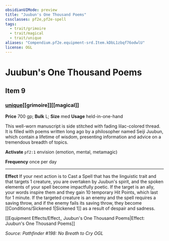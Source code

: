 ```yaml
---
obsidianUIMode: preview
title: "Juubun's One Thousand Poems"
cssclasses: pf2e,pf2e-spell
tags:
  - trait/grimoire
  - trait/magical
  - trait/unique
aliases: "Compendium.pf2e.equipment-srd.Item.kDbL1zbqf76odwlU"
license: OGL
---
```

# Juubun's One Thousand Poems
## Item 9
### [unique](unique "Unique Rarity Trait")[[grimoire]][[magical]]


**Price** 700 gp; 
**Bulk** L; **Size** med
**Usage** held-in-one-hand

This well-worn manuscript is side stitched with fading lilac-colored thread. It is filled with poems written long ago by a philosopher named Seiji Juubun, which contain a lifetime of wisdom, presenting information and advice on a tremendous breadth of topics.

**Activate** `pf2:1` envision (emotion, mental, metamagic)

**Frequency** once per day

* * *

**Effect** If your next action is to Cast a Spell that has the linguistic trait and that targets 1 creature, you are overtaken by Juubun's spirit, and the spoken elements of your spell become impactfully poetic. If the target is an ally, your words inspire them and they gain 10 temporary Hit Points, which last for 1 minute. If the targeted creature is an enemy and the spell requires a saving throw, and if the enemy fails its saving throw, they become [[Conditions/Sickened 1|Sickened 1]] as a result of despair and sadness.

[[Equipment Effects/Effect_ Juubun's One Thousand Poems|Effect: Juubun's One Thousand Poems]]

*Source: Pathfinder #198: No Breath to Cry*
*OGL*